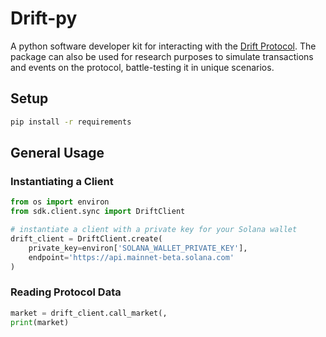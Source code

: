 # Drift-py

A python software developer kit for interacting with the [Drift Protocol](https://www.drift.trade/). The package can
also be used for research purposes to simulate transactions and events on the protocol, battle-testing it in 
unique scenarios.

## Setup
```sh
pip install -r requirements
```
## General Usage
### Instantiating a Client
```py
from os import environ
from sdk.client.sync import DriftClient

# instantiate a client with a private key for your Solana wallet
drift_client = DriftClient.create(
    private_key=environ['SOLANA_WALLET_PRIVATE_KEY'], 
    endpoint='https://api.mainnet-beta.solana.com'
)
```
### Reading Protocol Data

```python
market = drift_client.call_market(,
print(market)
```
